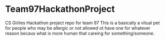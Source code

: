 # Team97HackathonProject
CS Girlies Hackathon project repo for team 97
This is a basically a vitual pet for people who may be allergic or not allowed ot have one for whatever reason becaus what is more human that careing for something/someone.
